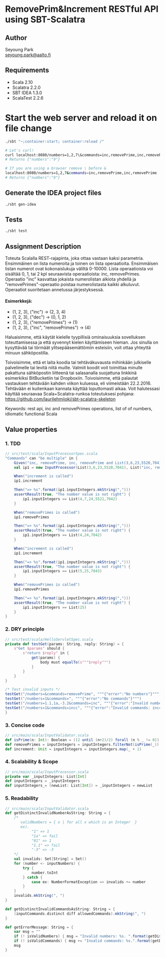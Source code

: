 # RemovePrim&Increment RESTful API using SBT-Scalatra

## Author
Seyoung Park<br>
[seyoung.park@aalto.fi](seyoung.park@aalto.fi)

## Requirements
* Scala 2.10
* Scalatra 2.2.0
* SBT IDEA 1.3.0
* ScalaTest 2.2.6

# Start the web server and reload it on file change
```bash
./sbt "~;container:start; container:reload /"

# Let's curl!
curl localhost:8080/numbers=1,2,7\&commands=inc,removePrime,inc,removePrime
# Returns {"numbers":"9"}

# If you are using a browser remove \ before &
localhost:8080/numbers=1,2,7&commands=inc,removePrime,inc,removePrime
# Returns {"numbers":"9"}
```

## Generate the IDEA project files
```bash
./sbt gen-idea
```

## Tests
```bash
./sbt test
```

## Assignment Description
Toteuta Scalalla REST-rajapinta, joka ottaa vastaan kaksi parametria. Ensimmäinen on lista numeroita ja toinen on lista operaatioita. Ensimmäisen listan numerot ovat kokonaislukuja väliltä 0-10000. Lista operaatioista voi sisältää 0, 1, tai 2 kpl seuraavista operaatioista: inc, removePrimes. Operaatio "inc" kasvattaa jokaista numerolistan alkiota yhdellä ja "removePrimes"-operaatio poistaa numerolistasta kaikki alkuluvut. Operaatiot suoritetaan annetussa järjestyksessä.

#### Esimerkkejä:
* (1, 2, 3), ("inc") -> (2, 3, 4)
* (1, 2, 3), ("dec") -> (0, 1, 2)
* (1, 2, 3), ("removePrimes") -> (1)
* (1, 2, 3), ("inc", "removePrimes") -> (4)

Haluaisimme, että käytät kielelle tyypillisiä ominaisuuksia sovelluksen toteuttamisessa ja että syvennyt kielen käyttämiseen hieman. Jos sinulla on kysyttävää tai törmäät ylitsepääsemättömiin esteisiin, voit ottaa yhteyttä minuun sähköpostilla.

Toivoisimme, että et laita koodia tai tehtäväkuvausta mihinkään julkiselle palvelimelle tai levitä niitä muille. Valmiit koodit voit toimittaa minulle pakattuna sähköpostin liitteenä tai salasanalla suojattuna linkkinä esimerkiksi BitBucketiin tai Dropboxiin. Toivoisimme, että palautat vastauksen tehtävään kahden viikon kuluessa, eli viimeistään 22.2.2016. Tehtävään ei kuitenkaan kannata käyttää loputtomasti aikaa. Voit halutessasi käyttää seuraavaa Scala+Scalatra-runkoa toteutuksesi pohjana: https://github.com/laurilehmijoki/sbt-scalatra-skeleton

Keywords: rest api, inc and removePrimes operations, list of of numbers, idiomatic functional Scala


## Value properties
### 1. TDD
```scala
// src/test/scala/InputProcessorSpec.scala
"Commands" can "be multiple" in {
    Given("inc, removePrime, inc, removePrime and List(3,6,23,5520,7041)")
    val ip1 = new InputProcessor(List(3,6,23,5520,7041), List("inc, removePrime, inc, removePrime"))

    When("increment is called")
    ip1.increment

    Then("=> %s".format(ip1.inputIntegers.mkString(",")))
    assertResult(true, "The number value is not right") {
        ip1.inputIntegers == List(4,7,24,5521,7042)
    }

    When("removePrimes is called")
    ip1.removePrimes

    Then("=> %s".format(ip1.inputIntegers.mkString(",")))
    assertResult(true, "The number value is not right") {
        ip1.inputIntegers == List(4,24,7042)
    }

    When("increment is called")
    ip1.increment

    Then("=> %s".format(ip1.inputIntegers.mkString(",")))
    assertResult(true, "The number value is not right") {
        ip1.inputIntegers == List(5,25,7043)
    }

    When("removePrimes is called")
    ip1.removePrimes

    Then("=> %s".format(ip1.inputIntegers.mkString(",")))
    assertResult(true, "The number value is not right") {
        ip1.inputIntegers == List(25)
    }
}
```
### 2. DRY principle
```scala
// src/test/scala/HelloServletSpec.scala
private def testGet(params: String, reply: String) = {
    s"Get $params" should {
        s"return $reply" in {
            get(params) {
                body must equalTo(s"""$reply""")
            }
        }
    }
}

/* Test invalid inputs */
testGet("/numbers=&commands=removePrime", """{"error":"No numbers"}""")
testGet("/numbers=1&commands=", """{"error":"No commands"}""")
testGet("/numbers=1.1,1a,-3.2&commands=inc", """{"error":"Invalid numbers: 1a, -3.2, 1.1. "}""")
testGet("/numbers=1&commands=incc", """{"error":"Invalid commands: incc."}""")
}
```

### 3. Concise code
```scala
// src/main/scala/InputValidator.scala
def isPrime(n: Int): Boolean = ((2 until (n+2)/2) forall (n % _ != 0)) && n > 1
def removePrimes = inputIntegers = inputIntegers.filterNot(isPrime(_))
def increment: Unit = inputIntegers = inputIntegers.map(_ + 1)
```

### 4. Scalability & Scope
```scala
// src/main/scala/InputProcessor.scala
private var _inputIntegers: List[Int]
def inputIntegers = _inputIntegers
def inputIntegers_= (newList: List[Int]) = _inputIntegers = newList
```

### 5. Readability
```scala
// src/main/scala/InputValidator.scala
def getDistinctInvalidNumberAsString: String = {
    /*
       validNumbers = { x | for all x which is an Integer  }
       ex).
            "1" => 1
            "1a" => fail
            "01" => 1
            "1.1" => fail
            "-3" => -3
    */
    val invalids: Set[String] = Set()
    for (number <- inputNumbers) {
        try {
            number.toInt
        } catch {
            case ex: NumberFormatException => invalids += number
        }
    }
    invalids.mkString(", ")
}

def getDistinctInvalidCommandsAsString: String = {
    (inputCommands.distinct diff allowedCommands).mkString(", ")
}

def getErrorMessage: String = {
    var msg = ""
    if (! isValidNumbers) { msg = "Invalid numbers: %s. ".format(getDistinctInvalidNumberAsString)}
    if (! isValidCommands) { msg += "Invalid commands: %s.".format(getDistinctInvalidCommandsAsString)}
    msg
}
```
